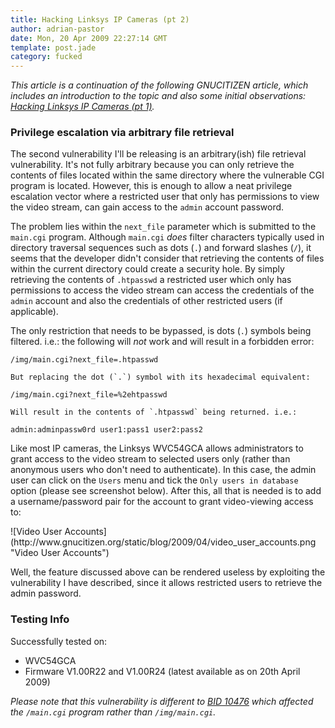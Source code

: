 ```yaml
---
title: Hacking Linksys IP Cameras (pt 2)
author: adrian-pastor
date: Mon, 20 Apr 2009 22:27:14 GMT
template: post.jade
category: fucked
---
```


_This article is a continuation of the following GNUCITIZEN article, which includes an introduction to the topic and also some initial observations: [Hacking Linksys IP Cameras (pt 1)](/blog/hacking-linksys-ip-cameras-pt-1/)._

### Privilege escalation via arbitrary file retrieval

The second vulnerability I'll be releasing is an arbitrary(ish) file retrieval vulnerability. It's not fully arbitrary because you can only retrieve the contents of files located within the same directory where the vulnerable CGI program is located. However, this is enough to allow a neat privilege escalation vector where a restricted user that only has permissions to view the video stream, can gain access to the `admin` account password.

The problem lies within the `next_file` parameter which is submitted to the `main.cgi` program. Although `main.cgi` _does_ filter characters typically used in directory traversal sequences such as dots (`.`) and forward slashes (`/`), it seems that the developer didn't consider that retrieving the contents of files within the current directory could create a security hole. By simply retrieving the contents of `.htpasswd` a restricted user which only has permissions to access the video stream can access the credentials of the `admin` account and also the credentials of other restricted users (if applicable).

The only restriction that needs to be bypassed, is dots (`.`) symbols being filtered. i.e.: the following will _not_ work and will result in a forbidden error:

    /img/main.cgi?next_file=.htpasswd

    But replacing the dot (`.`) symbol with its hexadecimal equivalent:

    /img/main.cgi?next_file=%2ehtpasswd

    Will result in the contents of `.htpasswd` being returned. i.e.:

    admin:adminpassw0rd user1:pass1 user2:pass2

Like most IP cameras, the Linksys WVC54GCA allows administrators to grant access to the video stream to selected users only (rather than anonymous users who don't need to authenticate). In this case, the admin user can click on the `Users` menu and tick the `Only users in database` option (please see screenshot below). After this, all that is needed is to add a username/password pair for the account to grant video-viewing access to:

<div class="screen">![Video User Accounts](http://www.gnucitizen.org/static/blog/2009/04/video_user_accounts.png "Video User Accounts")</div>

Well, the feature discussed above can be rendered useless by exploiting the vulnerability I have described, since it allows restricted users to retrieve the admin password.

### Testing Info

Successfully tested on:

* WVC54GCA
* Firmware V1.00R22 and V1.00R24 (latest available as on 20th April 2009)

_Please note that this vulnerability is different to [BID 10476](http://www.securityfocus.com/bid/10476/exploit) which affected the `/main.cgi` program rather than `/img/main.cgi`._
